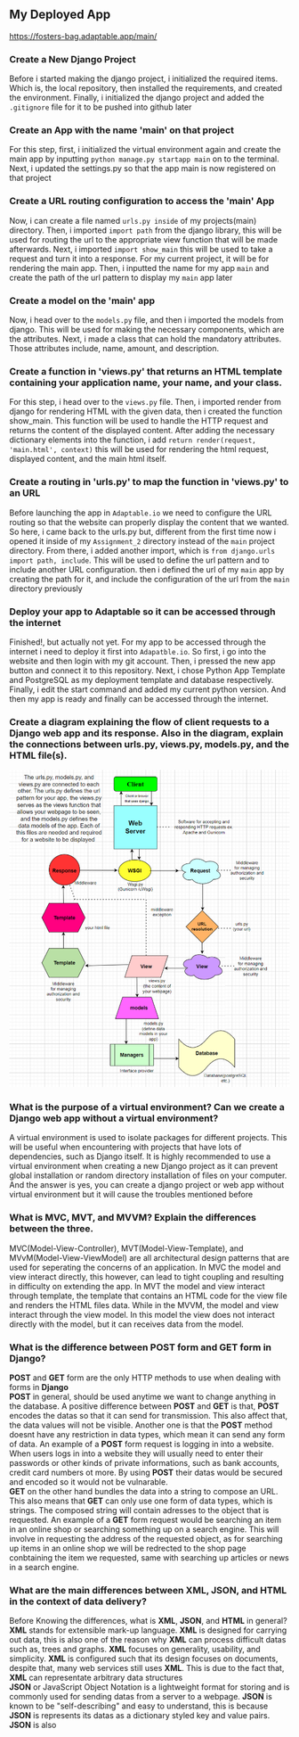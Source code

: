 ## My Deployed App
https://fosters-bag.adaptable.app/main/
<br />
### Create a New Django Project
Before i started making the django project, i initialized the required items. Which is, the local repository, then installed the requirements, and created the environment. Finally, i initialized the django project and added the `.gitignore` file for it to be pushed into github later
<br />
### Create an App with the name 'main' on that project
For this step, first, i initialized the virtual environment again and create the main app by inputting `python manage.py startapp main` on to the terminal. Next, i updated the settings.py so that the app main is now registered on that project
<br />
### Create a URL routing configuration to access the 'main' App
Now, i can create a file named `urls.py inside` of my projects(main) directory. Then, i imported `import path` from the django library, this will be used for routing the url to the appropriate view function that will be made afterwards. Next, i imported `import show_main` this will be used to take a request and turn it into a response. For my current project, it will be for rendering the main app. Then, i inputted the name for my app `main` and create the path of the url pattern to display my `main` app later 
<br />
### Create a model on the 'main' app 
Now, i head over to the `models.py` file, and then i imported the models from django. This will be used for making the necessary components, which are the attributes. Next, i made a class that can hold the mandatory attributes. Those attributes include, name, amount, and description.
<br />
### Create a function in 'views.py' that returns an HTML template containing your application name, your name, and your class.
For this step, i head over to the `views.py` file. Then, i imported render from django for rendering HTML with the given data, then i created the function show_main. This function will be used to handle the HTTP request and returns the content of the displayed content. After adding the necessary dictionary elements into the function, i add `return render(request, 'main.html', context)` this will be used for rendering the html request, displayed content, and the main html itself.
<br />
### Create a routing in 'urls.py' to map the function in 'views.py' to an URL
Before launching the app in `Adaptable.io` we need to configure the URL routing so that the website can properly display the content that we wanted. So here, i came back to the urls.py but, different from the first time now i opened it inside of my `Assignment_2` directory instead of the `main` project directory. From there, i added another import, which is `from django.urls import path, include`. This will be used to define the url pattern and to include another URL configuration. then i defined the url of my `main` app by creating the path for it, and include the configuration of the url from the `main` directory previously
<br />
###  Deploy your app to Adaptable so it can be accessed through the internet
Finished!, but actually not yet. For my app to be accessed through the internet i need to deploy it first into `Adapatble.io`. So first, i go into the website and then login with my git account. Then, i pressed the new app button and connect it to this repository. Next, i chose Python App Template and PostgreSQL as my deployment template and database respectively. Finally, i edit the start command and added my current python version. And then my app is ready and finally can be accessed through the internet.
<br />
### Create a diagram explaining the flow of client requests to a Django web app and its response. Also in the diagram, explain the connections between urls.py, views.py, models.py, and the HTML file(s).
<img src="/assets/image.png">
<br />

### What is the purpose of a virtual environment? Can we create a Django web app without a virtual environment?
A virtual environment is used to isolate packages for different projects. This will be useful when encountering with projects that have lots of dependencies, such as Django itself. It is highly recommended to use a virtual environment when creating a new Django project as it can prevent global installation or random directory installation of files on your computer. And the answer is yes, you can create a django project or web app without virtual environment but it will cause the troubles mentioned before
<br />
### What is MVC, MVT, and MVVM? Explain the differences between the three.
MVC(Model-View-Controller), MVT(Model-View-Template), and MVvM(Model-View-ViewModel) are all architectural design patterns that are used for seperating the concerns of an application. In MVC the model and view interact directly, this however, can lead to tight coupling and resulting in difficulty on extending the app. In MVT the model and view interact through template, the template that contains an HTML code for the view file and renders the HTML files data. While in the MVVM, the model and view interact through the view model. In this model the view does not interact directly with the model, but it can receives data from the model.
### What is the difference between POST form and GET form in Django?
**POST** and **GET** form are the only HTTP methods to use when dealing with forms in **Django**
<br />
**POST** in general, should be used anytime we want to change anything in the database. A positive difference between **POST** and **GET** is that, **POST** encodes the datas so that it can send for transmission. This also affect that, the data values will not be visible. Another one is that the **POST** method doesnt have any restriction in data types, which mean it can send any form of data. An example of a **POST** form request is logging in into a website. When users logs in into a website they will usually need to enter their passwords or other kinds of private informations, such as bank accounts, credit card numbers ot more. By using **POST** their datas would be secured and encoded so it would not be vulnarable.
<br />
**GET** on the other hand bundles the data into a string to compose an URL. This also means that **GET** can only use one form of data types, which is strings. The composed string will contain adresses to the object that is requested. An example of a **GET** form request would be searching an item in an online shop or searching something up on a search engine. This will involve in requesting the address of the requested object, as for searching up items in an online shop we will be redrected to the shop page conbtaining the item we requested, same with searching up articles or news in a search engine.
###  What are the main differences between XML, JSON, and HTML in the context of data delivery?
Before Knowing the differences, what is **XML**, **JSON**, and **HTML** in general?
<br />
**XML** stands for extensible mark-up language. **XML** is designed for carrying out data, this is also one of the reason why **XML** can process difficult datas such as, trees and graphs.
**XML** focuses on generality, usability, and simplicity. **XML** is configured such that its design focuses on documents, despite that, many web services still uses **XML**. This is due to the fact that, **XML** can representate arbitrary data structures
<br />
**JSON** or JavaScript Object Notation is a lightweight format for storing and is commonly used for sending datas from a server to a webpage. **JSON** is known to be "self-describing" and easy to understand, this is because **JSON** is represents its datas as a dictionary styled key and value pairs. **JSON** is also 
